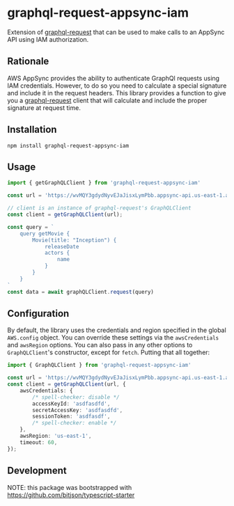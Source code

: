 # graphql-request-appsync-iam

Extension of [graphql-request](https://github.com/prisma-labs/graphql-request) that can be used to make calls to an AppSync API using IAM authorization.

## Rationale

AWS AppSync provides the ability to authenticate GraphQl requests using IAM
credentials. However, to do so you need to calculate a special signature and
include it in the request headers. This library provides a function to give you
a [graphql-request](https://github.com/prisma-labs/graphql-request) client that
will calculate and include the proper signature at request time.

## Installation

```
npm install graphql-request-appsync-iam
```

## Usage

```ts
import { getGraphQLClient } from 'graphql-request-appsync-iam'

const url = 'https://wvMQY3gdydNyvEJaJisxLymPbb.appsync-api.us-east-1.amazonaws.com/graphql';

// client is an instance of graphql-request's GraphQLClient
const client = getGraphQLClient(url);

const query = `
    query getMovie {
        Movie(title: "Inception") {
            releaseDate
            actors {
                name
            }
        }
    }
`
const data = await graphQLClient.request(query)
```

## Configuration

By default, the library uses the credentials and region specified in the global
`AWS.config` object. You can override these settings via the `awsCredentials`
and `awsRegion` options. You can also pass in any other options to
`GraphQLClient`'s constructor, except for `fetch`. Putting that all together:

```ts
import { GraphQLClient } from 'graphql-request-appsync-iam'

const url = 'https://wvMQY3gdydNyvEJaJisxLymPbb.appsync-api.us-east-1.amazonaws.com/graphql';
const client = getGraphQLClient(url, {
    awsCredentials: {
        /* spell-checker: disable */
        accessKeyId: 'asdfasdfd',
        secretAccessKey: 'asdfasdfd',
        sessionToken: 'asdfasdf',
        /* spell-checker: enable */
    },
    awsRegion: 'us-east-1',
    timeout: 60,
});
```

## Development

NOTE: this package was bootstrapped with https://github.com/bitjson/typescript-starter
